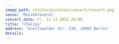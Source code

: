 ```yaml
---
image_path: /styles/pictures/concert/concert.png
venue: 'Musikbrauerei'
concert_date: Fr, 11.11.2022 20:00
title: 'Chalipa'
address: 'Greifswalder Str. 23A, 10405 Berlin'
details:  
---
```


